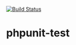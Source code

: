[![Build Status](https://travis-ci.com/snuzi/phpunit-test.svg?branch=master)](https://travis-ci.com/snuzi/phpunit-test)

# phpunit-test